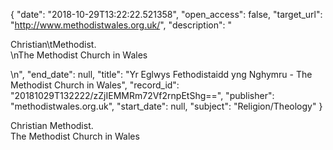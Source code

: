 {
  "date": "2018-10-29T13:22:22.521358", 
  "open_access": false, 
  "target_url": "http://www.methodistwales.org.uk/", 
  "description": "<p>Christian\tMethodist.<br />\nThe Methodist Church in Wales</p>\n", 
  "end_date": null, 
  "title": "Yr Eglwys Fethodistaidd yng Nghymru - The Methodist Church in Wales", 
  "record_id": "20181029T132222/zZjIEMMRm72Vf2rnpEtShg==", 
  "publisher": "methodistwales.org.uk", 
  "start_date": null, 
  "subject": "Religion/Theology"
}

<p>Christian	Methodist.<br />
The Methodist Church in Wales</p>
